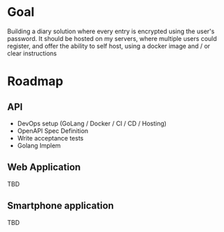 # Goal

Building a diary solution where every entry is encrypted using the user's password.
It should be hosted on my servers, where multiple users could register, and offer the ability to self host, using a docker image and / or clear instructions

# Roadmap

## API

- DevOps setup (GoLang / Docker / CI / CD / Hosting)
- OpenAPI Spec Definition
- Write acceptance tests 
- Golang Implem

## Web Application

TBD
 
## Smartphone application

TBD
